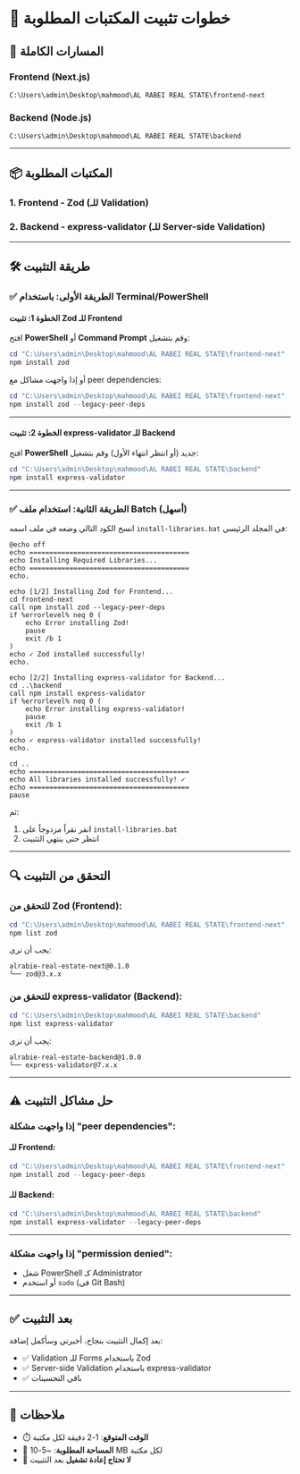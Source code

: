 # 🚀 خطوات تثبيت المكتبات المطلوبة

## 📍 المسارات الكاملة

### Frontend (Next.js)
```
C:\Users\admin\Desktop\mahmood\AL RABEI REAL STATE\frontend-next
```

### Backend (Node.js)
```
C:\Users\admin\Desktop\mahmood\AL RABEI REAL STATE\backend
```

---

## 📦 المكتبات المطلوبة

### 1. Frontend - Zod (للـ Validation)
### 2. Backend - express-validator (للـ Server-side Validation)

---

## 🛠️ طريقة التثبيت

### ✅ الطريقة الأولى: باستخدام Terminal/PowerShell

#### الخطوة 1: تثبيت Zod للـ Frontend
افتح **PowerShell** أو **Command Prompt** وقم بتشغيل:

```powershell
cd "C:\Users\admin\Desktop\mahmood\AL RABEI REAL STATE\frontend-next"
npm install zod
```

أو إذا واجهت مشاكل مع peer dependencies:
```powershell
cd "C:\Users\admin\Desktop\mahmood\AL RABEI REAL STATE\frontend-next"
npm install zod --legacy-peer-deps
```

---

#### الخطوة 2: تثبيت express-validator للـ Backend
افتح **PowerShell** جديد (أو انتظر انتهاء الأول) وقم بتشغيل:

```powershell
cd "C:\Users\admin\Desktop\mahmood\AL RABEI REAL STATE\backend"
npm install express-validator
```

---

### ✅ الطريقة الثانية: استخدام ملف Batch (أسهل)

انسخ الكود التالي وضعه في ملف اسمه `install-libraries.bat` في المجلد الرئيسي:

```batch
@echo off
echo ========================================
echo Installing Required Libraries...
echo ========================================
echo.

echo [1/2] Installing Zod for Frontend...
cd frontend-next
call npm install zod --legacy-peer-deps
if %errorlevel% neq 0 (
    echo Error installing Zod!
    pause
    exit /b 1
)
echo ✓ Zod installed successfully!
echo.

echo [2/2] Installing express-validator for Backend...
cd ..\backend
call npm install express-validator
if %errorlevel% neq 0 (
    echo Error installing express-validator!
    pause
    exit /b 1
)
echo ✓ express-validator installed successfully!
echo.

cd ..
echo ========================================
echo All libraries installed successfully! ✓
echo ========================================
pause
```

ثم:
1. انقر نقراً مزدوجاً على `install-libraries.bat`
2. انتظر حتى ينتهي التثبيت

---

## 🔍 التحقق من التثبيت

### للتحقق من Zod (Frontend):
```powershell
cd "C:\Users\admin\Desktop\mahmood\AL RABEI REAL STATE\frontend-next"
npm list zod
```

يجب أن ترى:
```
alrabie-real-estate-next@0.1.0
└── zod@3.x.x
```

### للتحقق من express-validator (Backend):
```powershell
cd "C:\Users\admin\Desktop\mahmood\AL RABEI REAL STATE\backend"
npm list express-validator
```

يجب أن ترى:
```
alrabie-real-estate-backend@1.0.0
└── express-validator@7.x.x
```

---

## ⚠️ حل مشاكل التثبيت

### إذا واجهت مشكلة "peer dependencies":

#### للـ Frontend:
```powershell
cd "C:\Users\admin\Desktop\mahmood\AL RABEI REAL STATE\frontend-next"
npm install zod --legacy-peer-deps
```

#### للـ Backend:
```powershell
cd "C:\Users\admin\Desktop\mahmood\AL RABEI REAL STATE\backend"
npm install express-validator --legacy-peer-deps
```

---

### إذا واجهت مشكلة "permission denied":
- شغل PowerShell كـ Administrator
- أو استخدم `sudo` (في Git Bash)

---

## ✅ بعد التثبيت

بعد إكمال التثبيت بنجاح، أخبرني وسأكمل إضافة:
- ✅ Validation للـ Forms باستخدام Zod
- ✅ Server-side Validation باستخدام express-validator
- ✅ باقي التحسينات

---

## 📝 ملاحظات

- ⏱️ **الوقت المتوقع**: 1-2 دقيقة لكل مكتبة
- 💾 **المساحة المطلوبة**: ~5-10 MB لكل مكتبة
- 🔄 **لا تحتاج إعادة تشغيل** بعد التثبيت

